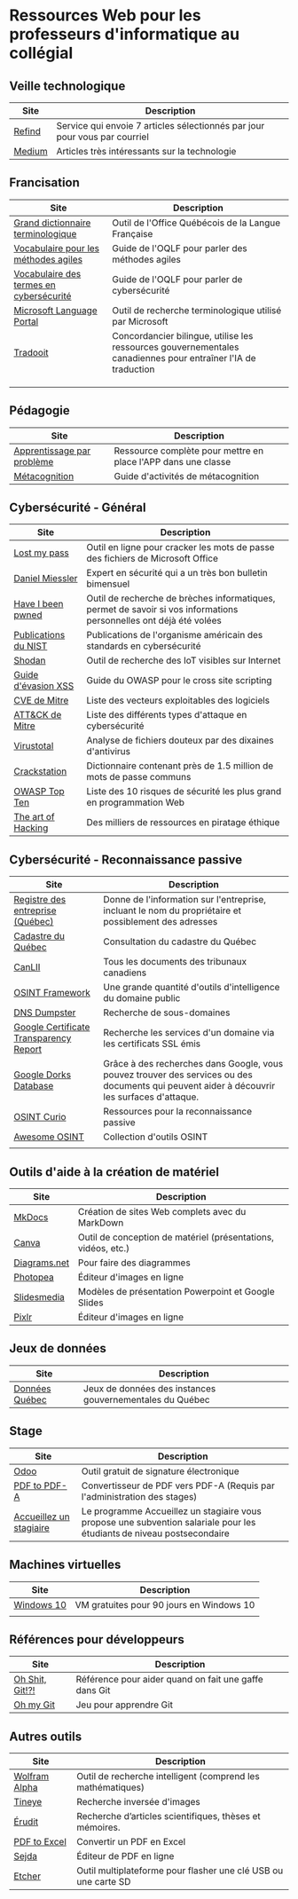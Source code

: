 # Ressources Web pour les professeurs d'informatique au collégial


## Veille technologique
|Site|Description|  
|--|--|  
|[Refind](https://refind.com/etienne-1?invite=2b093b385d)|Service qui envoie 7 articles sélectionnés par jour pour vous par courriel|  
|[Medium](https://medium.com/tag/technology)|Articles très intéressants sur la technologie|  


## Francisation
|Site|Description|  
|--|--|  
|[Grand dictionnaire terminologique](https://gdt.oqlf.gouv.qc.ca)|Outil de l'Office Québécois de la Langue Française|  
|[Vocabulaire pour les méthodes agiles](https://www.oqlf.gouv.qc.ca/ressources/bibliotheque/dictionnaires/vocabulaire-agilite.aspx)|Guide de l'OQLF pour parler des méthodes agiles|
|[Vocabulaire des termes en cybersécurité](https://www.oqlf.gouv.qc.ca/ressources/bibliotheque/dictionnaires/vocabulaire-securite-informatique.aspx)|Guide de l'OQLF pour parler de cybersécurité|  
|[Microsoft Language Portal](https://www.microsoft.com/en-us/language)|Outil de recherche terminologique utilisé par Microsoft|  
|[Tradooit](http://www.tradooit.com)|Concordancier bilingue, utilise les ressources gouvernementales canadiennes pour entraîner l'IA de traduction|  
|[]()||  
|[]()||  
|[]()||  

## Pédagogie
|Site|Description|  
|--|--|  
|[Apprentissage par problème](https://aide.ccdmd.qc.ca/oas/fr/node/120)|Ressource complète pour mettre en place l'APP dans une classe|  
|[Métacognition](https://www.globalmetacognition.com/post/metacognition-activities-strategies-the-ultimate-guide)|Guide d'activités de métacognition|  

## Cybersécurité - Général
|Site|Description|  
|--|--|  
|[Lost my pass](https://www.lostmypass.com/fr/)|Outil en ligne pour cracker les mots de passe des fichiers de Microsoft Office|  
|[Daniel Miessler](https://danielmiessler.com)|Expert en sécurité qui a un très bon bulletin bimensuel |  
|[Have I been pwned](https://haveibeenpwned.com)|Outil de recherche de brèches informatiques, permet de savoir si vos informations personnelles ont déjà été volées|  
|[Publications du NIST](https://csrc.nist.gov/publications/sp)|Publications de l'organisme américain des standards en cybersécurité|  
|[Shodan](https://www.shodan.io)|Outil de recherche des IoT visibles sur Internet|  
|[Guide d'évasion XSS](https://cheatsheetseries.owasp.org/cheatsheets/XSS_Filter_Evasion_Cheat_Sheet.html)|Guide du OWASP pour le cross site scripting|  
|[CVE de Mitre](https://cve.mitre.org/cve/)|Liste des vecteurs exploitables des logiciels|  
|[ATT&CK de Mitre](https://attack.mitre.org)|Liste des différents types d'attaque en cybersécurité|  
|[Virustotal](https://www.virustotal.com/gui/home/upload)|Analyse de fichiers douteux par des dixaines d'antivirus|  
|[Crackstation](https://crackstation.net/crackstation-wordlist-password-cracking-dictionary.htm)|Dictionnaire contenant près de 1.5 million de mots de passe communs|  
|[OWASP Top Ten](https://owasp.org/www-project-top-ten/)|Liste des 10 risques de sécurité les plus grand en programmation Web|  
|[The art of Hacking](https://github.com/The-Art-of-Hacking/h4cker)|Des milliers de ressources en piratage éthique|  

## Cybersécurité - Reconnaissance passive
|Site|Description|  
|--|--| 
|[Registre des entreprise (Québec)](http://www.registreentreprises.gouv.qc.ca/fr/default.aspx)|Donne de l'information sur l'entreprise, incluant le nom du propriétaire et possiblement des adresses|  
|[Cadastre du Québec](https://appli.mern.gouv.qc.ca/infolot/)|Consultation du cadastre du Québec|  
|[CanLII](https://www.canlii.org/fr/)|Tous les documents des tribunaux canadiens|  
|[OSINT Framework](https://osintframework.com/)|Une grande quantité d'outils d'intelligence du domaine public|  
|[DNS Dumpster](https://dnsdumpster.com/)|Recherche de sous-domaines|  
|[Google Certificate Transparency Report](https://transparencyreport.google.com/https/certificates?hl=en)|Recherche les services d'un domaine via les certificats SSL émis|  
|[Google Dorks Database](https://www.exploit-db.com/google-hacking-database)|Grâce à des recherches dans Google, vous pouvez trouver des services ou des documents qui peuvent aider à découvrir les surfaces d'attaque.|  
|[OSINT Curio](https://osintcurio.us)|Ressources pour la reconnaissance passive|  
|[Awesome OSINT](https://github.com/jivoi/awesome-osint)|Collection d'outils OSINT|  
|[]()||  


## Outils d'aide à la création de matériel
|Site|Description|  
|--|--| 
|[MkDocs](https://www.mkdocs.org)|Création de sites Web complets avec du MarkDown|  
|[Canva](https://www.canva.com)|Outil de conception de matériel (présentations, vidéos, etc.)|  
|[Diagrams.net](https://www.diagrams.net)|Pour faire des diagrammes|  
|[Photopea](https://www.photopea.com)|Éditeur d'images en ligne|  
|[Slidesmedia](https://slidesmania.com)|Modèles de présentation Powerpoint et Google Slides|  
|[Pixlr](https://pixlr.com/x/)|Éditeur d'images en ligne|  


## Jeux de données
|Site|Description|  
|--|--| 
|[Données Québec](https://www.donneesquebec.ca)|Jeux de données des instances gouvernementales du Québec| 

## Stage
|Site|Description|  
|--|--| 
|[Odoo](https://www.odoo.com/fr_FR)|Outil gratuit de signature électronique| 
|[PDF to PDF-A](https://www.pdftron.com/pdf-tools/pdfa-converter/)|Convertisseur de PDF vers PDF-A (Requis par l'administration des stages)| 
|[Accueillez un stagiaire](https://pratiquesrh.com/fr/accueillez-un-stagiaire)|Le programme Accueillez un stagiaire vous propose une subvention salariale pour les étudiants de niveau postsecondaire|  

## Machines virtuelles
|Site|Description|  
|--|--| 
|[Windows 10](https://developer.microsoft.com/en-us/microsoft-edge/tools/vms/)|VM gratuites pour 90 jours en Windows 10|  
|[]()||  

## Références pour développeurs
|Site|Description|  
|--|--| 
|[Oh Shit, Git!?!](https://ohshitgit.com)|Référence pour aider quand on fait une gaffe dans Git|  
|[Oh my Git](https://ohmygit.org)|Jeu pour apprendre Git|    

## Autres outils
|Site|Description|  
|--|--| 
|[Wolfram Alpha](https://www.wolframalpha.com)|Outil de recherche intelligent (comprend les mathématiques)| 
|[Tineye](https://tineye.com)|Recherche inversée d'images|  
|[Érudit](https://www.erudit.org/fr/)|Recherche d’articles scientifiques, thèses et mémoires.|  
|[PDF to Excel](https://www.pdftoexcel.com/)|Convertir un PDF en Excel|  
|[Sejda](https://www.sejda.com/pdf-editor)|Éditeur de PDF en ligne|  
|[Etcher](https://www.balena.io/etcher/?ref=etcher_menu)|Outil multiplateforme pour flasher une clé USB ou une carte SD|